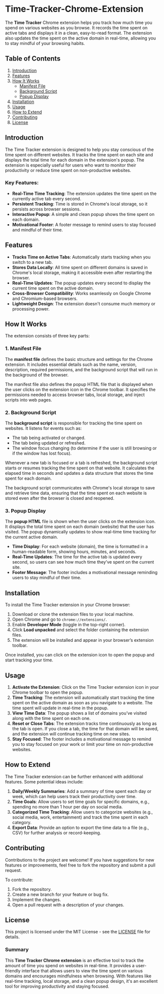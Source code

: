 # Time-Tracker-Chrome-Extension

The **Time Tracker** Chrome extension helps you track how much time you spend on various websites as you browse. It records the time spent on active tabs and displays it in a clean, easy-to-read format. The extension also updates the time spent on the active domain in real-time, allowing you to stay mindful of your browsing habits.

## Table of Contents

1. [Introduction](#introduction)
2. [Features](#features)
3. [How It Works](#how-it-works)
   - [Manifest File](#manifest-file)
   - [Background Script](#background-script)
   - [Popup Display](#popup-display)
4. [Installation](#installation)
5. [Usage](#usage)
6. [How to Extend](#how-to-extend)
7. [Contributing](#contributing)
8. [License](#license)

## Introduction

The Time Tracker extension is designed to help you stay conscious of the time spent on different websites. It tracks the time spent on each site and displays the total time for each domain in the extension's popup. The extension is especially useful for users who want to monitor their productivity or reduce time spent on non-productive websites.

### Key Features:
- **Real-Time Time Tracking**: The extension updates the time spent on the currently active tab every second.
- **Persistent Tracking**: Time is stored in Chrome's local storage, so it persists across browser sessions.
- **Interactive Popup**: A simple and clean popup shows the time spent on each domain.
- **Motivational Footer**: A footer message to remind users to stay focused and mindful of their time.

## Features

- **Tracks Time on Active Tabs**: Automatically starts tracking when you switch to a new tab.
- **Stores Data Locally**: All time spent on different domains is saved in Chrome's local storage, making it accessible even after restarting the browser.
- **Real-Time Updates**: The popup updates every second to display the current time spent on the active domain.
- **Cross-Browser Compatibility**: Works seamlessly on Google Chrome and Chromium-based browsers.
- **Lightweight Design**: The extension doesn't consume much memory or processing power.

## How It Works

The extension consists of three key parts:

### 1. **Manifest File**
The **manifest file** defines the basic structure and settings for the Chrome extension. It includes essential details such as the name, version, description, required permissions, and the background script that will run in the background of the browser.

The manifest file also defines the popup HTML file that is displayed when the user clicks on the extension icon in the Chrome toolbar. It specifies the permissions needed to access browser tabs, local storage, and inject scripts into web pages.

### 2. **Background Script**
The **background script** is responsible for tracking the time spent on websites. It listens for events such as:
- The tab being activated or changed.
- The tab being updated or refreshed.
- The window focus changing (to determine if the user is still browsing or if the window has lost focus).

Whenever a new tab is focused or a tab is refreshed, the background script starts or resumes tracking the time spent on that website. It calculates the elapsed time in seconds and updates a data structure that stores the time spent for each domain.

The background script communicates with Chrome's local storage to save and retrieve time data, ensuring that the time spent on each website is stored even after the browser is closed and reopened.

### 3. **Popup Display**
The **popup HTML** file is shown when the user clicks on the extension icon. It displays the total time spent on each domain (website) that the user has visited. The popup dynamically updates to show real-time time tracking for the current active domain.

- **Time Display**: For each website (domain), the time is formatted in a human-readable form, showing hours, minutes, and seconds.
- **Real-Time Updates**: The time for the active tab is updated every second, so users can see how much time they’ve spent on the current site.
- **Footer Message**: The footer includes a motivational message reminding users to stay mindful of their time.

## Installation

To install the Time Tracker extension in your Chrome browser:

1. Download or clone the extension files to your local machine.
2. Open Chrome and go to `chrome://extensions/`.
3. Enable **Developer Mode** (toggle in the top-right corner).
4. Click **Load unpacked** and select the folder containing the extension files.
5. The extension will be installed and appear in your browser’s extension toolbar.

Once installed, you can click on the extension icon to open the popup and start tracking your time.

## Usage

1. **Activate the Extension**: Click on the Time Tracker extension icon in your Chrome toolbar to open the popup.
2. **Time Tracking**: The extension will automatically start tracking the time spent on the active domain as soon as you navigate to a website. The time spent will update in real-time in the popup.
3. **View Time Data**: The popup shows a list of domains you’ve visited along with the time spent on each one.
4. **Reset or Close Tabs**: The extension tracks time continuously as long as the tab is open. If you close a tab, the time for that domain will be saved, and the extension will continue tracking time on new sites.
5. **Stay Focused**: The footer includes a motivational message to remind you to stay focused on your work or limit your time on non-productive websites.

## How to Extend

The Time Tracker extension can be further enhanced with additional features. Some potential ideas include:

1. **Daily/Weekly Summaries**: Add a summary of time spent each day or week, which can help users track their productivity over time.
2. **Time Goals**: Allow users to set time goals for specific domains, e.g., spending no more than 1 hour per day on social media.
3. **Categorized Time Tracking**: Allow users to categorize websites (e.g., social media, work, entertainment) and track the time spent in each category.
4. **Export Data**: Provide an option to export the time data to a file (e.g., CSV) for further analysis or record-keeping.

## Contributing

Contributions to the project are welcome! If you have suggestions for new features or improvements, feel free to fork the repository and submit a pull request. 

To contribute:
1. Fork the repository.
2. Create a new branch for your feature or bug fix.
3. Implement the changes.
4. Open a pull request with a description of your changes.

## License

This project is licensed under the MIT License - see the [LICENSE](LICENSE) file for details.

### Summary

This **Time Tracker Chrome extension** is an effective tool to track the amount of time you spend on websites in real-time. It provides a user-friendly interface that allows users to view the time spent on various domains and encourages mindfulness when browsing. With features like real-time tracking, local storage, and a clean popup design, it's an excellent tool for improving productivity and staying focused.
